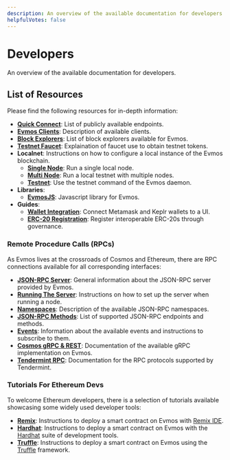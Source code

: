 ```yaml
---
description: An overview of the available documentation for developers
helpfulVotes: false
---
```


# Developers

An overview of the available documentation for developers.

## List of Resources

Please find the following resources for in-depth information:

- **[Quick Connect](./connect.md)**: List of publicly available endpoints.
- **[Evmos Clients](./clients.md)**: Description of available clients.
- **[Block Explorers](./explorers.md)**: List of block explorers available for Evmos.
- **[Testnet Faucet](./testnet/faucet.md)**: Explaination of faucet use to obtain testnet tokens.
- **Localnet**: Instructions on how to configure a local instance of the Evmos blockchain.
    - **[Single Node](./localnet/single_node.md)**: Run a single local node.
    - **[Multi Node](./localnet/multi_node.md)**: Run a local testnet with multiple nodes.
    - **[Testnet](./localnet/testnet_cmd.md)**: Use the testnet command of the Evmos daemon.
- **Libraries**:
    - **[EvmosJS](./libraries/evmosjs.md)**: Javascript library for Evmos.
- **Guides**:
    - **[Wallet Integration](./guides/wallet_integration.md)**: Connect Metamask and Keplr wallets to a UI.
    - **[ERC-20 Registration](./guides/erc_20_registration.md)**: Register interoperable ERC-20s through governance.

### Remote Procedure Calls (RPCs)

As Evmos lives at the crossroads of Cosmos and Ethereum, there are RPC connections available for all corresponding interfaces:

- **[JSON-RPC Server](./json-rpc/server.md)**: General information about the JSON-RPC server provided by Evmos.
- **[Running The Server](./json-rpc/running_server.md)**: Instructions on how to set up the server when running a node.
- **[Namespaces](./json-rpc/namespaces.md)**: Description of the available JSON-RPC namespaces.
- **[JSON-RPC Methods](./json-rpc/endpoints.md)**: List of supported JSON-RPC endpoints and methods.
- **[Events](./json-rpc/events.md)**: Information about the available events and instructions to subscribe to them.
- **[Cosmos gRPC & REST](https://api.evmos.org/)**: Documentation of the available gRPC implementation on Evmos.
- **[Tendermint RPC](https://docs.tendermint.com/v0.34/rpc/)**: Documentation for the RPC protocols supported by Tendermint.

### Tutorials For Ethereum Devs

To welcome Ethereum developers, there is a selection of tutorials available showcasing some widely used developer tools:

- **[Remix](./tools/remix.md)**: Instructions to deploy a smart contract on Evmos with [Remix IDE](http://remix.ethereum.org/).
- **[Hardhat](./tools/hardhat.md)**: Instructions to deploy a smart contract on Evmos with the [Hardhat](https://hardhat.org/) suite of development tools.
- **[Truffle](./tools/truffle.md)**: Instructions to deploy a smart contract on Evmos using the [Truffle](https://www.trufflesuite.com/truffle) framework.
